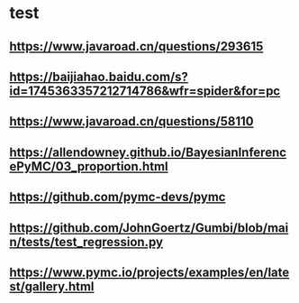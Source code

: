 # test
## https://www.javaroad.cn/questions/293615
## https://baijiahao.baidu.com/s?id=1745363357212714786&wfr=spider&for=pc
## https://www.javaroad.cn/questions/58110
## https://allendowney.github.io/BayesianInferencePyMC/03_proportion.html
## https://github.com/pymc-devs/pymc
## https://github.com/JohnGoertz/Gumbi/blob/main/tests/test_regression.py
## https://www.pymc.io/projects/examples/en/latest/gallery.html
